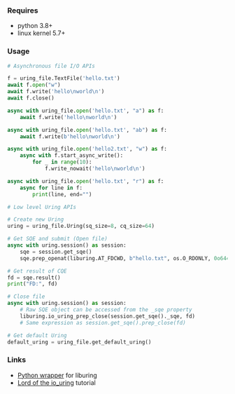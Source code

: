 ### Requires

- python 3.8+
- linux kernel 5.7+

### Usage

```python
# Asynchronous file I/O APIs

f = uring_file.TextFile('hello.txt')
await f.open("w")
await f.write('hello\nworld\n')
await f.close()

async with uring_file.open('hello.txt', "a") as f:
    await f.write('hello\nworld\n')

async with uring_file.open('hello.txt', "ab") as f:
    await f.write(b'hello\nworld\n')

async with uring_file.open('hello2.txt', "w") as f:
    async with f.start_async_write():
        for _ in range(10):
            f.write_nowait('hello\nworld\n')

async with uring_file.open('hello.txt', "r") as f:
    async for line in f:
        print(line, end="")

# Low level Uring APIs

# Create new Uring
uring = uring_file.Uring(sq_size=8, cq_size=64)

# Get SQE and submit (Open file)
async with uring.session() as session:
    sqe = session.get_sqe()
    sqe.prep_openat(liburing.AT_FDCWD, b"hello.txt", os.O_RDONLY, 0o644)

# Get result of CQE
fd = sqe.result()
print("FD:", fd)

# Close file
async with uring.session() as session:
    # Raw SQE object can be accessed from the _sqe property
    liburing.io_uring_prep_close(session.get_sqe()._sqe, fd)
    # Same expression as session.get_sqe().prep_close(fd)

# Get default Uring
default_uring = uring_file.get_default_uring()
```

### Links

- [Python wrapper](https://github.com/YoSTEALTH/Liburing) for liburing
- [Lord of the io_uring](https://unixism.net/loti/) tutorial
